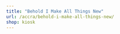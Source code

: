```yaml
---
title: "Behold I Make All Things New"
url: /accra/behold-i-make-all-things-new/
shop: kiosk
---
```

